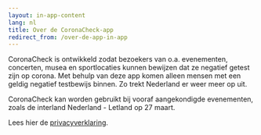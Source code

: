 ```yaml
---
layout: in-app-content
lang: nl
title: Over de CoronaCheck-app
redirect_from: /over-de-app-in-app
---
```

CoronaCheck is ontwikkeld zodat bezoekers van o.a. evenementen, concerten, musea en sportlocaties kunnen bewijzen dat ze negatief getest zijn op corona. Met behulp van deze app komen alleen mensen met een geldig negatief testbewijs binnen. Zo trekt Nederland er weer meer op uit.

CoronaCheck kan worden gebruikt bij vooraf aangekondigde evenementen, zoals de interland Nederland - Letland op 27 maart. 

Lees hier de [privacyverklaring](/nl/privacy-in-app). 
